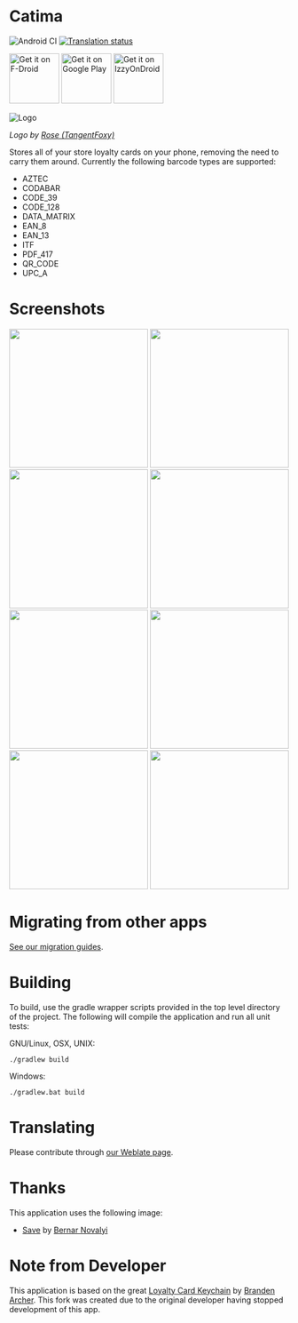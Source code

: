 # Catima
![Android CI](https://github.com/TheLastProject/Catima/workflows/Android%20CI/badge.svg)
[![Translation status](https://hosted.weblate.org/widgets/catima/-/svg-badge.svg)](https://hosted.weblate.org/engage/catima/)

<a href="https://f-droid.org/repository/browse/?fdid=me.hackerchick.catima" target="_blank">
<img src="https://fdroid.gitlab.io/artwork/badge/get-it-on.png" alt="Get it on F-Droid" height="90"/></a>
<a href="https://play.google.com/store/apps/details?id=me.hackerchick.catima" target="_blank">
<img src="https://play.google.com/intl/en_us/badges/images/generic/en-play-badge.png" alt="Get it on Google Play" height="90"/></a>
<a href="https://apt.izzysoft.de/fdroid/index/apk/me.hackerchick.catima" target="_blank">
<img src="https://gitlab.com/IzzyOnDroid/repo/-/raw/master/assets/IzzyOnDroid.png" alt="Get it on IzzyOnDroid" height="90"/></a>

![Logo](https://github.com/TheLastProject/Catima/raw/master/app/src/main/ic_launcher-playstore.png)

*Logo by [Rose (TangentFoxy)](http://github.com/TangentFoxy)*

Stores all of your store loyalty cards on your phone, removing the need to carry them around.  Currently the following barcode types are supported:

- AZTEC
- CODABAR
- CODE_39
- CODE_128
- DATA_MATRIX
- EAN_8
- EAN_13
- ITF
- PDF_417
- QR_CODE
- UPC_A

# Screenshots

[<img src="https://github.com/TheLastProject/Catima/raw/master/fastlane/metadata/android/en-US/images/phoneScreenshots/screenshot-01.png" width=250>](https://github.com/TheLastProject/Catima/raw/master/fastlane/metadata/android/en-US/images/phoneScreenshots/screenshot-01.png)
[<img src="https://github.com/TheLastProject/Catima/raw/master/fastlane/metadata/android/en-US/images/phoneScreenshots/screenshot-02.png" width=250>](https://github.com/TheLastProject/Catima/raw/master/fastlane/metadata/android/en-US/images/phoneScreenshots/screenshot-02.png)
[<img src="https://github.com/TheLastProject/Catima/raw/master/fastlane/metadata/android/en-US/images/phoneScreenshots/screenshot-03.png" width=250>](https://github.com/TheLastProject/Catima/raw/master/fastlane/metadata/android/en-US/images/phoneScreenshots/screenshot-03.png)
[<img src="https://github.com/TheLastProject/Catima/raw/master/fastlane/metadata/android/en-US/images/phoneScreenshots/screenshot-04.png" width=250>](https://github.com/TheLastProject/Catima/raw/master/fastlane/metadata/android/en-US/images/phoneScreenshots/screenshot-04.png)
[<img src="https://github.com/TheLastProject/Catima/raw/master/fastlane/metadata/android/en-US/images/phoneScreenshots/screenshot-05.png" width=250>](https://github.com/TheLastProject/Catima/raw/master/fastlane/metadata/android/en-US/images/phoneScreenshots/screenshot-05.png)
[<img src="https://github.com/TheLastProject/Catima/raw/master/fastlane/metadata/android/en-US/images/phoneScreenshots/screenshot-06.png" width=250>](https://github.com/TheLastProject/Catima/raw/master/fastlane/metadata/android/en-US/images/phoneScreenshots/screenshot-06.png)
[<img src="https://github.com/TheLastProject/Catima/raw/master/fastlane/metadata/android/en-US/images/phoneScreenshots/screenshot-07.png" width=250>](https://github.com/TheLastProject/Catima/raw/master/fastlane/metadata/android/en-US/images/phoneScreenshots/screenshot-07.png)
[<img src="https://github.com/TheLastProject/Catima/raw/master/fastlane/metadata/android/en-US/images/phoneScreenshots/screenshot-08.png" width=250>](https://github.com/TheLastProject/Catima/raw/master/fastlane/metadata/android/en-US/images/phoneScreenshots/screenshot-08.png)

# Migrating from other apps

[See our migration guides](migrate).

# Building

To build, use the gradle wrapper scripts provided in the top level directory of the project. The following will
compile the application and run all unit tests:

GNU/Linux, OSX, UNIX:
```
./gradlew build
```

Windows:
```
./gradlew.bat build
```

# Translating

Please contribute through [our Weblate page](https://hosted.weblate.org/projects/catima/).

# Thanks

This application uses the following image:
- [Save](https://thenounproject.com/term/save/716011) by [Bernar Novalyi](https://thenounproject.com/bernar.novalyi)

# Note from Developer
This application is based on the great [Loyalty Card Keychain](https://github.com/brarcher/loyalty-card-locker) by [Branden Archer](https://github.com/brarcher). This fork was created due to the original developer having stopped development of this app.
